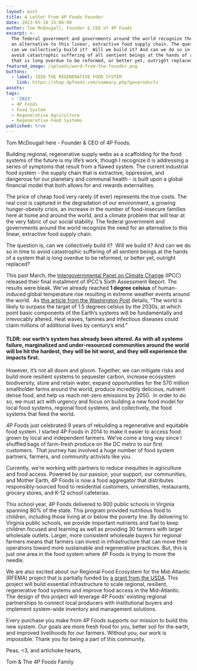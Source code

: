 ```yaml
---
layout: post
title: A Letter From 4P Foods Founder
date: 2023-05-10 15:00:00
author: Tom McDougall, Founder & CEO of 4P Foods
excerpt: >-
  The federal government and governments around the world recognize the need for
  an alternative to this linear, extractive food supply chain. The question is,
  can we collectively build it?  Will we build it? And can we do so in time to
  avoid catastrophic suffering of all sentient beings at the hands of a system
  that is long overdue to be reformed, or better yet, outright replaced?
featured_image: /uploads/word-from-the-founder.png
buttons:
  - label: JOIN THE REGENERATIVE FOOD SYSTEM
    link: https://shop.4pfoods.com/summary.php?go=products
assets:
tags:
  - '2023'
  - 4P Foods
  - Food System
  - Regenerative Agriculture
  - Regenerative Food Systems
published: true
---
```

<div class="editable"><p>Tom McDougall here - Founder &amp; CEO of 4P Foods.</p><p>Building regional, regenerative supply webs as a scaffolding for the food systems of the future is my life’s work, though I recognize it is addressing a series of symptoms that result from a flawed system. The current industrial food system - the supply chain that is extractive, oppressive, and dangerous for our planetary and communal health - is built upon a global financial model that both allows for and rewards externalities.</p><p>The price of cheap food very rarely (if ever) represents the true costs. The real cost is captured in the degradation of our environment, a growing hunger-obesity crisis, an increase in the number of food-insecure families here at home and around the world, and a climate problem that will tear at the very fabric of our social stability. The federal government and governments around the world recognize the need for an alternative to this linear, extractive food supply chain.</p><p>The question is, can we collectively build it?&nbsp; Will we build it? And can we do so in time to avoid catastrophic suffering of all sentient beings at the hands of a system that is long overdue to be reformed, or better yet, outright replaced?&nbsp;&nbsp;</p><p>This past March, the <a href="https://www.ipcc.ch/ar6-syr/">Intergovernmental Panel on Climate Change</a> (IPCC) released their final installment of IPCC’s Sixth Assessment Report. The results were bleak. We’ve already reached <strong>1 degree celsius</strong> of human-induced global temperature rise resulting in extreme weather events around the world.&nbsp; As <a href="https://www.washingtonpost.com/climate-environment/2023/03/20/climate-change-ipcc-report-15/">this article from the Washington Post</a> details, “The world is likely to surpass the target of 1.5 degrees celsius by the 2030s, at which point basic components of the Earth’s systems will be fundamentally and irrevocably altered. Heat waves, famines and infectious diseases could claim millions of additional lives by century’s end.”</p><h4><strong>TLDR: our earth’s system has already been altered. As with all systems failure, marginalized and under-resourced communities around the world will be hit the hardest, they will be hit worst, and they will experience the impacts first.</strong></h4><p>However, it’s not all doom and gloom. Together, we can mitigate risks and build more resilient systems to sequester carbon, increase ecosystem biodiversity, store and retain water, expand opportunities for the 570 million smallholder farms around the world, produce incredibly delicious, nutrient dense food, and help us reach net-zero emissions by 2050.&nbsp; In order to do so, we must act with urgency and focus on building a new food model for local food systems, regional food systems, and collectively, the food systems that feed the world.</p><p>4P Foods just celebrated 9 years of rebuilding a regenerative and equitable food system. I started 4P Foods in 2014 to make it easier to access food grown by local and independent farmers. We’ve come a long way since I shuffled bags of farm-fresh produce on the DC metro to our first customers.&nbsp; That journey has involved a huge number of food system partners, farmers, and community activists like you.</p><p>Currently, we’re working with partners to reduce inequities in agriculture and food access. Powered by our passion, your support, our communities, and Mother Earth, 4P Foods is now a food aggregator that distributes responsibly-sourced food to residential customers, universities, restaurants, grocery stores, and K-12 school cafeterias.</p><p>This school year, 4P Foods delivered to 900 public schools in Virginia spanning 80% of the state. This program provided nutritious food to children, including those living at or below the poverty line. By delivering to Virginia public schools, we provide important nutrients and fuel to keep children focused and learning as well as providing 30 farmers with larger wholesale outlets. Larger, more consistent wholesale buyers for regional farmers means that farmers can invest in infrastructure that can move their operations toward more sustainable and regenerative practices. But, this is just one area in the food system where 4P Foods is trying to move the needle.</p><p>We are also excited about our Regional Food Ecosystem for the Mid-Atlantic (RFEMA) project that is partially funded by <a href="https://4pfoods.com/posts/4p-foods-awarded-1-6-million-usda-grant-to-improve-the-mid-atlantic-regional-food-ecosystem/">a grant from the USDA</a>. This project will build essential infrastructure to scale regional, resilient, regenerative food systems and improve food access in the Mid-Atlantic. The design of this project will leverage 4P Foods’ existing regional partnerships to connect local producers with institutional buyers and implement system-wide inventory and management solutions.</p><p>Every purchase you make from 4P Foods supports our mission to build this new system. Our goals are more fresh food for you, better soil for the earth, and improved livelihoods for our farmers. Without you, our work is impossible. Thank you for being a part of this community.</p><p>Peas, &lt;3, and artichoke hearts,</p><p>Tom &amp; The 4P Foods Family</p></div>